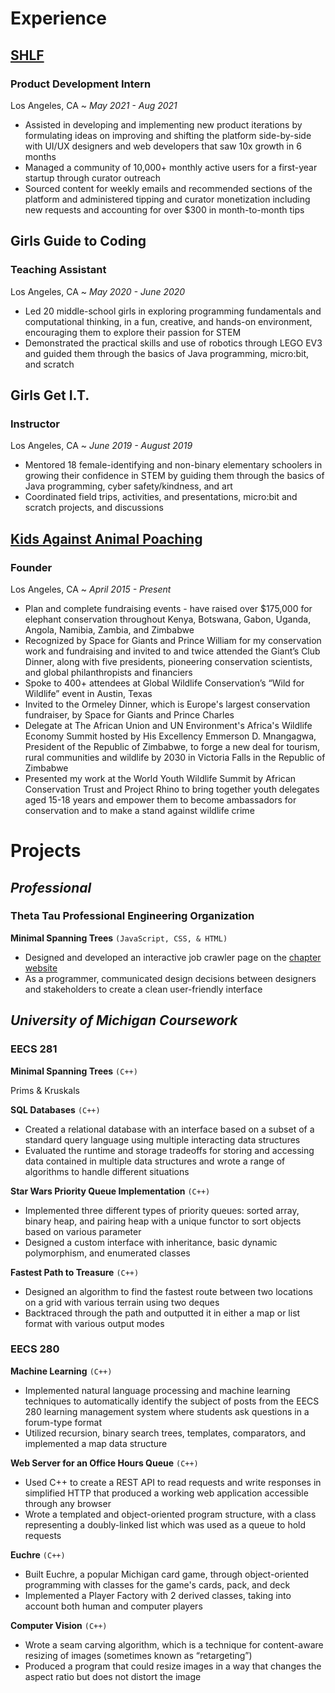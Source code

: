 # Experience
## [SHLF](https://bookshlf.com/) 
### **Product Development Intern**

Los Angeles, CA ~ _May 2021 - Aug 2021_
- Assisted in developing and implementing new product iterations by formulating ideas on improving and shifting the platform side-by-side with UI/UX designers and web developers that saw 10x growth in 6 months
- Managed a community of 10,000+ monthly active users for a first-year startup through curator outreach
- Sourced content for weekly emails and recommended sections of the platform and administered tipping and curator monetization including new requests and accounting for over $300 in month-to-month tips

## Girls Guide to Coding
### **Teaching Assistant**

Los Angeles, CA ~ _May 2020 - June 2020_
- Led 20 middle-school girls in exploring programming fundamentals and computational thinking, in a fun, creative, and hands-on environment, encouraging them to explore their passion for STEM 
- Demonstrated the practical skills and use of robotics through LEGO EV3 and guided them through the basics of Java programming, micro:bit, and scratch

## Girls Get I.T.
### **Instructor**

Los Angeles, CA ~ _June 2019 - August 2019_
- Mentored 18 female-identifying and non-binary elementary schoolers in growing their confidence in STEM by guiding them through the basics of Java programming, cyber safety/kindness, and art
- Coordinated field trips, activities, and presentations, micro:bit and scratch projects, and discussions

## [Kids Against Animal Poaching](https://www.kidsaap.org/)
### **Founder**

Los Angeles, CA ~ _April 2015 - Present_
- Plan and complete fundraising events - have raised over $175,000 for elephant conservation throughout Kenya, Botswana, Gabon, Uganda, Angola, Namibia, Zambia, and Zimbabwe
- Recognized by Space for Giants and Prince William for my conservation work and fundraising and invited to and twice attended the Giant’s Club Dinner, along with five presidents, pioneering conservation scientists, and global philanthropists and financiers
- Spoke to 400+ attendees at Global Wildlife Conservation’s “Wild for Wildlife” event in Austin, Texas
- Invited to the Ormeley Dinner, which is Europe's largest conservation fundraiser, by Space for Giants and Prince Charles 
- Delegate at The African Union and UN Environment's Africa's Wildlife Economy Summit hosted by His Excellency Emmerson D. Mnangagwa, President of the Republic of Zimbabwe, to forge a new deal for tourism, rural communities and wildlife by 2030 in Victoria Falls in the Republic of Zimbabwe
- Presented my work at the World Youth Wildlife Summit by African Conservation Trust and Project Rhino to bring together youth delegates aged 15-18 years and empower them to become ambassadors for conservation and to make a stand against wildlife crime


# Projects

## _Professional_
### **Theta Tau Professional Engineering Organization**
**Minimal Spanning Trees** ```(JavaScript, CSS, & HTML)```
- Designed and developed an interactive job crawler page on the [chapter website](https://thetatau-umich.org/#/jobs)
- As a programmer, communicated design decisions between designers and stakeholders to create a clean user-friendly interface

## _University of Michigan Coursework_
### **EECS 281**
**Minimal Spanning Trees** ```(C++)```

Prims & Kruskals

**SQL Databases** ```(C++)```

- Created a relational database with an interface based on a subset of a standard query language using multiple interacting data structures
- Evaluated the runtime and storage tradeoffs for storing and accessing data contained in multiple data structures and wrote a range of algorithms to handle different situations

**Star Wars Priority Queue Implementation** ```(C++)```

- Implemented three different types of priority queues: sorted array, binary heap, and pairing heap with a unique functor to sort objects based on various parameter
- Designed a custom interface with inheritance, basic dynamic polymorphism, and enumerated classes 

**Fastest Path to Treasure** ```(C++)```

- Designed an algorithm to find the fastest route between two locations on a grid with various terrain using two deques 
- Backtraced through the path and outputted it in either a map or list format with various output modes

### **EECS 280**
**Machine Learning** ```(C++)```

- Implemented natural language processing and machine learning techniques to automatically identify the subject of posts from the EECS 280 learning management system where students ask questions in a forum-type format
- Utilized recursion, binary search trees, templates, comparators, and implemented a map data structure

**Web Server for an Office Hours Queue** ```(C++)```

- Used C++ to create a REST API to read requests and write responses in simplified HTTP that produced a working web application accessible through any browser
- Wrote a templated and object-oriented program structure, with a class representing a doubly-linked list which was used as a queue to hold requests

**Euchre** ```(C++)```

- Built Euchre, a popular Michigan  card game, through object-oriented programming with classes for the game's cards, pack, and deck
- Implemented a Player Factory with 2 derived classes, taking into account both human and computer players

**Computer Vision** ```(C++)``` 

- Wrote a seam carving algorithm, which is a technique for content-aware resizing of images (sometimes known as “retargeting”)
- Produced a program that could resize images in a way that changes the aspect ratio but does not distort the image

